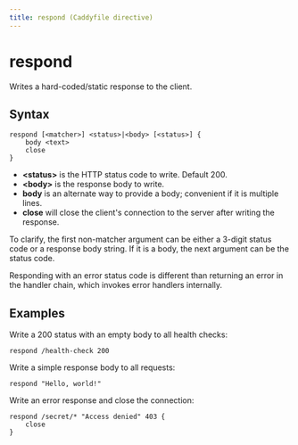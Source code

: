 ```yaml
---
title: respond (Caddyfile directive)
---
```


# respond

Writes a hard-coded/static response to the client.


## Syntax

```
respond [<matcher>] <status>|<body> [<status>] {
	body <text>
	close
}
```

- **&lt;status&gt;** is the HTTP status code to write. Default 200.
- **&lt;body&gt;** is the response body to write.
- **body** is an alternate way to provide a body; convenient if it is multiple lines.
- **close** will close the client's connection to the server after writing the response.

To clarify, the first non-matcher argument can be either a 3-digit status code or a response body string. If it is a body, the next argument can be the status code.

<aside class="tip">
	Responding with an error status code is different than returning an error in the handler chain, which invokes error handlers internally.
</aside>


## Examples

Write a 200 status with an empty body to all health checks:

```
respond /health-check 200
```

Write a simple response body to all requests:

```
respond "Hello, world!"
```

Write an error response and close the connection:

```
respond /secret/* "Access denied" 403 {
	close
}
```
